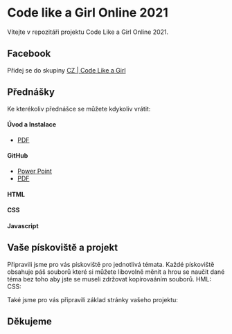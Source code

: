 # Code like a Girl Online 2021

Vítejte v repozitáři projektu Code Like a Girl Online 2021.

##  Facebook
Přidej se do skupiny [CZ | Code Like a Girl](https://www.facebook.com/groups/639640177416949)

##  Přednášky

Ke kterékoliv přednášce se můžete kdykoliv vrátit:
#### Úvod a Instalace
- [PDF](docs/presentation/instalace/Instalace.pdf) 

#### GitHub
- [Power Point](docs/presentation/github/GitHub.pptx)
- [PDF](docs/presentation/github/code-like-a-girl-github.pdf)

#### HTML
#### CSS
#### Javascript

##  Vaše pískoviště a projekt

Připravili jsme pro vás pískoviště pro jednotlivá témata. Každé pískoviště obsahuje páš souborů které si můžete libovolně měnit a hrou se naučit dané téma bez toho aby jste se museli zdržovat kopírovaáním souborů.
HML:
CSS:

Také jsme pro vás připravili základ stránky vašeho projektu:

## Děkujeme
